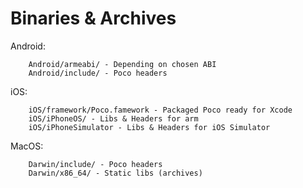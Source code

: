 Binaries & Archives
========

Android:

		Android/armeabi/ - Depending on chosen ABI
		Android/include/ - Poco headers
		
iOS:

		iOS/framework/Poco.famework - Packaged Poco ready for Xcode
		iOS/iPhoneOS/ - Libs & Headers for arm
		iOS/iPhoneSimulator - Libs & Headers for iOS Simulator

MacOS:
	
		Darwin/include/ - Poco headers
		Darwin/x86_64/ - Static libs (archives)	
